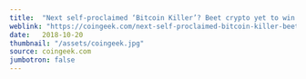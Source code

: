 ```yaml
---
title:  "Next self-proclaimed ‘Bitcoin Killer’? Beet crypto yet to win over critics"
weblink: "https://coingeek.com/next-self-proclaimed-bitcoin-killer-beet-crypto-yet-win-critics/"
date:   2018-10-20
thumbnail: "/assets/coingeek.jpg"
source: coingeek.com
jumbotron: false
---
```

